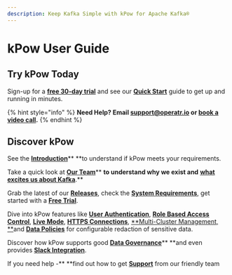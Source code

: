 ```yaml
---
description: Keep Kafka Simple with kPow for Apache Kafka®
---
```


# kPow User Guide

## Try kPow Today

Sign-up for a [**free 30-day trial**](https://kpow.io/try) and see our [**Quick Start**](installation/quick-start.md) guide to get up and running in minutes.

{% hint style="info" %}
**Need Help? **Email [**support@operatr.io**](mailto:support@operatr.io)** **or [**book a video call**](about/support.md)**.**
{% endhint %}

## Discover kPow

See the [**Introduction**](about/introduction.md)** **to understand if kPow meets your requirements.

Take a quick look at [**Our Team**](about/our-team.md)** **to understand why we exist and** **[**what excites us about Kafka**](https://operatr.io/articles/evolve-with-apache-kafka/)**.**

Grab the latest of our [**Releases**](about/releases.md), check the [**System Requirements**](installation/system-requirements.md), get started with a [**Free Trial**](about/trials-and-licenses.md).

Dive into kPow features like [**User Authentication**](authentication/overview.md), [**Role Based Access Control**](authorization/role-based-access-control.md), [**Live Mode**](features/live-mode.md), [**HTTPS Connections**](features/https-connections.md), [**Multi-Cluster Management, **](config/multi-cluster.md)and [**Data Policies**](features/data-policies.md) for configurable redaction of sensitive data.

Discover how kPow supports good [**Data Governance**](features/data-governance.md)** **and even provides [**Slack Integration**](features/slack-integration.md).

If you need help -** **find out how to get [**Support**](about/support.md) from our friendly team



